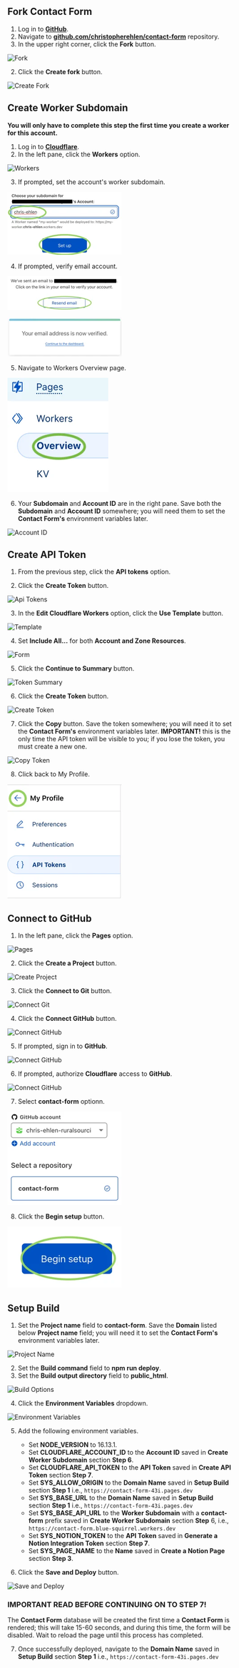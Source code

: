 ## Fork Contact Form

1. Log in to <a href="https://www.github.com/" target="_blank">**GitHub**</a>.
2. Navigate to <a href="https://github.com/christopherehlen/contact-form" target="_blank">**github.com/christopherehlen/contact-form**</a> repository.
2. In the upper right corner, click the **Fork** button.

![Fork](./images/9e0e3fd4-4ceb-4088-b492-72ff5ca25a00.webp "Fork")

2. Click the **Create fork** button.

![Create Fork](./images/1d9e7ae9-83ef-4ef1-51e6-2ebed8475500.webp "Create Fork")

## Create Worker Subdomain

**You will only have to complete this step the first time you create a worker for this account.**

1. Log in to <a href="https://www.cloudflare.com/" target="_blank">**Cloudflare**</a>.
2. In the left pane, click the **Workers** option.

![Workers](./images/dab11411-b760-4505-251f-b31cf530ba00.webp "Workers")

3. If prompted, set the account's worker subdomain.

![New Subdomain](./images/017f79cd-3b23-45c3-ec46-48621a571e00.webp "New Subdomain")

4. If prompted, verify email account.

![Verify Email](./images/2f230bbc-3559-40cc-e4dc-125bbe18f400.webp "Verify Email")

![Verified](./images/7636ce3b-6d41-459f-cc87-a18ddc335f00.webp "Verified")

5. Navigate to Workers Overview page.

![Workers Overview](./images/1965d0da-f248-48ff-641a-69af58b15c00.webp "Workers Overview")

6. Your **Subdomain** and **Account ID** are in the right pane. Save both the **Subdomain** and **Account ID** somewhere; you will need them to set the **Contact Form's** environment variables later.

![Account ID](./images/a4691f04-dbe7-4380-2a0b-6414b656c400.webp "Account ID")


## Create API Token

1. From the previous step, click the **API tokens** option.

2. Click the **Create Token** button.

![Api Tokens](./images/9a1b96cf-5f13-4e81-4f09-41514685a300.webp "Api Tokens")

3. In the **Edit Cloudflare Workers** option, click the **Use Template** button.

![Template](./images/ea40debf-c2b0-4a81-27b3-f461a8526d00.webp "Template")

4. Set **Include All...** for both **Account and Zone Resources**.

![Form](./images/e7a3f405-3649-48ba-18dd-959ae994d900.webp "Form")

5. Click the **Continue to Summary** button.

![Token Summary](./images/6c73b135-6dd4-495e-18bd-2e70266fb600.webp "Token Summary")

6. Click the **Create Token** button.

![Create Token](./images/8b95aeb8-281b-4a74-5fe6-af8a93023200.webp "Create Token")

7. Click the **Copy** button. Save the token somewhere; you will need it to set the **Contact Form's** environment variables later. **IMPORTANT!** this is the only time the API token will be visible to you; if you lose the token, you must create a new one.

![Copy Token](./images/813d6f95-7ac9-4fcf-337e-33048efc3400.webp "Copy Token")

8. Click back to My Profile.

![My Profile](./images/1bf60bfd-0ae9-4fee-b1d4-ad364b539c00.webp "Verified")

## Connect to GitHub

1. In the left pane, click the **Pages** option.

![Pages](./images/723a9b18-fb4f-47ba-38c0-fec16397de00.webp "Pages")

2. Click the **Create a Project** button.

![Create Project](./images/810d383f-b055-461e-48a4-ef60d57df300.webp "Create Project")

3. Click the **Connect to Git** button.

![Connect Git](./images/d71f51da-4b8a-4665-030a-d75057582000.webp "Connect Git")

4. Click the **Connect GitHub** button.

![Connect GitHub](./images/2adfbd05-0071-4a5d-168f-3cddf1233d00.webp "Connect GitHub")

5. If prompted, sign in to **GitHub**.

![Connect GitHub](./images/d64cc3c4-593f-4976-9097-7bdd02b55e00.webp "Connect GitHub")

6. If prompted, authorize **Cloudflare** access to **GitHub**.

![Connect GitHub](./images/fb710868-3e16-4a5b-06a9-ba1622c8de00.webp "Connect GitHub")

7. Select **contact-form** optionn.

![Select Contact Form](./images/63664928-d621-4adc-32ec-791043629200.webp "Select Contact Form")

8. Click the **Begin setup** button.

![Begin setup](./images/14bdff36-e776-480d-644c-b91e2c045d00.webp "Begin setup")

## Setup Build

1. Set the **Project name** field to **contact-form**. Save the **Domain** listed below **Project name** field; you will need it to set the **Contact Form's** environment variables later.

![Project Name](./images/dd87c310-05ce-4688-8619-97c421277800.webp "Project Name")

2. Set the **Build command** field to **npm run deploy**.
3. Set the **Build output directory** field to **public_html**.

![Build Options](./images/cd8674bb-0f2b-4953-ce09-30e6c5081600.webp "Build Options")

4. Click the **Environment Variables** dropdown.

![Environment Variables](./images/a81dd30b-2318-4930-8aaa-86f9ec7ef000.webp "Environment Variables")

5. Add the following environment variables.
    - Set **NODE_VERSION** to 16.13.1.
    - Set **CLOUDFLARE_ACCOUNT_ID** to the **Account ID** saved in **Create Worker Subdomain** section **Step 6**.
    - Set **CLOUDFLARE_API_TOKEN** to the **API Token** saved in **Create API Token** section **Step 7**.
    - Set **SYS_ALLOW_ORIGIN** to the **Domain Name** saved in **Setup Build** section **Step 1** i.e., ```https://contact-form-43i.pages.dev```
    - Set **SYS_BASE_URL** to the **Domain Name** saved in **Setup Build** section **Step 1** i.e., ```https://contact-form-43i.pages.dev```
    - Set **SYS_BASE_API_URL** to the **Worker Subdomain** with a **contact-form** prefix saved in **Create Worker Subdomain** section **Step** 6, i.e., ```https://contact-form.blue-squirrel.workers.dev```
    - Set **SYS_NOTION_TOKEN** to the **API Token** saved in **Generate a Notion Integration Token** section **Step 7**.
    - Set **SYS_PAGE_NAME** to the **Name** saved in **Create a Notion Page** section **Step 3**.

5. Click the **Save and Deploy** button.

![Save and Deploy](./images/968a1abb-18eb-4cf9-581d-9cb22a55ef00.webp "Save and Deploy")

### IMPORTANT READ BEFORE CONTINUING ON TO STEP 7!

The **Contact Form** database will be created the first time a **Contact Form** is rendered; this will take 15-60 seconds, and during this time, the form will be disabled. Wait to reload the page until this process has completed.

7. Once successfully deployed, navigate to the **Domain Name** saved in **Setup Build** section **Step 1** i.e., ```https://contact-form-43i.pages.dev```